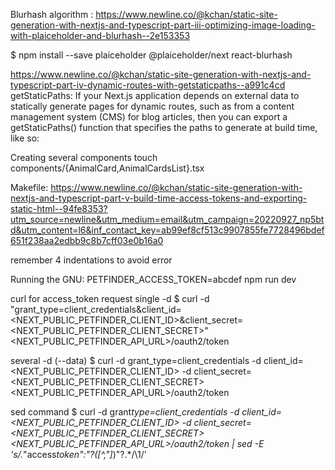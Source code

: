 Blurhash algorithm : https://www.newline.co/@kchan/static-site-generation-with-nextjs-and-typescript-part-iii-optimizing-image-loading-with-plaiceholder-and-blurhash--2e153353

$ npm install --save plaiceholder @plaiceholder/next react-blurhash

https://www.newline.co/@kchan/static-site-generation-with-nextjs-and-typescript-part-iv-dynamic-routes-with-getstaticpaths--a991c4cd
getStaticPaths: If your Next.js application depends on external data to statically generate pages for dynamic routes, such as from a content management system (CMS) for blog articles, then you can export a getStaticPaths() function that specifies the paths to generate at build time, like so:

Creating several components
touch components/{AnimalCard,AnimalCardsList}.tsx

Makefile: https://www.newline.co/@kchan/static-site-generation-with-nextjs-and-typescript-part-v-build-time-access-tokens-and-exporting-static-html--94fe8353?utm_source=newline&utm_medium=email&utm_campaign=20220927_np5btd&utm_content=l6&inf_contact_key=ab99ef8cf513c9907855fe7728496bdef651f238aa2edbb9c8b7cff03e0b16a0

remember 4 indentations to avoid error

Running the GNU: PETFINDER_ACCESS_TOKEN=abcdef npm run dev

curl for access_token request
single -d
$ curl -d "grant_type=client_credentials&client_id=<NEXT_PUBLIC_PETFINDER_CLIENT_ID>&client_secret=<NEXT_PUBLIC_PETFINDER_CLIENT_SECRET>" <NEXT_PUBLIC_PETFINDER_API_URL>/oauth2/token

several -d (--data)
$ curl -d grant_type=client_credentials -d client_id=<NEXT_PUBLIC_PETFINDER_CLIENT_ID> -d client_secret=<NEXT_PUBLIC_PETFINDER_CLIENT_SECRET> <NEXT_PUBLIC_PETFINDER_API_URL>/oauth2/token

sed command
$ curl -d grant*type=client_credentials -d client_id=<NEXT_PUBLIC_PETFINDER_CLIENT_ID> -d client_secret=<NEXT_PUBLIC_PETFINDER_CLIENT_SECRET> <NEXT_PUBLIC_PETFINDER_API_URL>/oauth2/token | sed -E 's/.*"access*token":"?([^,"]*)"?.\*/\1/'
